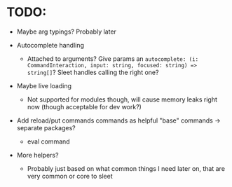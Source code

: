 # TODO:

- Maybe arg typings? Probably later

- Autocomplete handling
  - Attached to arguments? Give params an `autocomplete: (i: CommandInteraction, input: string, focused: string) => string[]`? Sleet handles calling the right one?

- Maybe live loading
  - Not supported for modules though, will cause memory leaks right now (though acceptable for dev work?)

- Add reload/put commands commands as helpful "base" commands -> separate packages?
  - eval command

- More helpers?
  - Probably just based on what common things I need later on, that are very common or core to sleet
